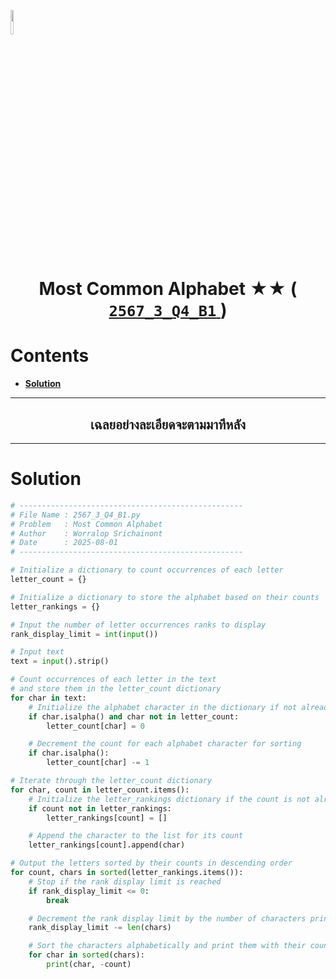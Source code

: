 <p align="left">
  <a href="../../README.md">
    <img src="../../../../Z99-OTHERS/00-common/00-back.png" style="width:10%">
  </a>
</p>

<div align="center">
  <h1>
    Most Common Alphabet ★★ (
      <a href="https://drive.google.com/file/d/166wIhXhfHUudlgLNZJymGaIKxNRExgRG/view?usp=sharing">
        <code>2567_3_Q4_B1</code>
      </a>
    )
  </h1>
</div>

# Contents

-   [**Solution**](#solution)

---

<div align="center">
  <h2>เฉลยอย่างละเอียดจะตามมาทีหลัง</h2>
</div>

---

# Solution

```python
# --------------------------------------------------
# File Name : 2567_3_Q4_B1.py
# Problem   : Most Common Alphabet
# Author    : Worralop Srichainont
# Date      : 2025-08-01
# --------------------------------------------------

# Initialize a dictionary to count occurrences of each letter
letter_count = {}

# Initialize a dictionary to store the alphabet based on their counts
letter_rankings = {}

# Input the number of letter occurrences ranks to display
rank_display_limit = int(input())

# Input text
text = input().strip()

# Count occurrences of each letter in the text
# and store them in the letter_count dictionary
for char in text:
    # Initialize the alphabet character in the dictionary if not already present
    if char.isalpha() and char not in letter_count:
        letter_count[char] = 0

    # Decrement the count for each alphabet character for sorting
    if char.isalpha():
        letter_count[char] -= 1

# Iterate through the letter_count dictionary
for char, count in letter_count.items():
    # Initialize the letter_rankings dictionary if the count is not already present
    if count not in letter_rankings:
        letter_rankings[count] = []

    # Append the character to the list for its count
    letter_rankings[count].append(char)

# Output the letters sorted by their counts in descending order
for count, chars in sorted(letter_rankings.items()):
    # Stop if the rank display limit is reached
    if rank_display_limit <= 0:
        break

    # Decrement the rank display limit by the number of characters printed
    rank_display_limit -= len(chars)

    # Sort the characters alphabetically and print them with their counts
    for char in sorted(chars):
        print(char, -count)
```
